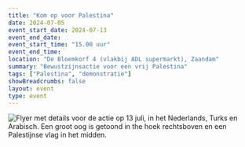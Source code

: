```yaml
---
title: "Kom op voor Palestina"
date: 2024-07-05
event_start_date: 2024-07-13
event_end_date: 
event_start_time: "15.00 uur"
event_end_time: 
location: "De Bloemkorf 4 (vlakbij ADL supermarkt), Zaandam"
summary: "Bewustzijnsactie voor een vrij Palestina"
tags: ["Palestina", "demonstratie"]
showBreadcrumbs: false
layout: event
type: event
---
```


![Flyer met details voor de actie op 13 juli, in het Nederlands, Turks en Arabisch. Een groot oog is getoond in the hoek rechtsboven en een Palestijnse vlag in het midden.](/img/kom-op-voor-palestina.jpg)